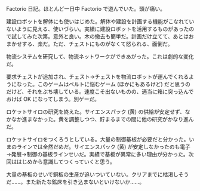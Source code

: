 Factorio 日記。ほとんど一日中 Factorio で遊んでいた。頭が痛い。

建設ロボットを解体にも使いはじめた。解体や建設を計画する機能がこなれていないように見える、使いづらい。実績に建設ロボットを活用するものがあったので試してみた次第。意外と良い。木の撤去も簡単だ。計画だけ立てて、あとはおまかせする、楽だ。ただ、チェストにものがなくて怒られる、面倒だ。

物流システムを研究して、物流ネットワークができあがった。これは劇的な変化だ。

要求チェストが追加され、チェスト→チェストを物流ロボットが運んでくれるようになった。このゲームはベルトに悩むゲーム (ほかにもあるけど) だと思うのだけど、それをぶち壊している。速度こそ出ないものの、適当に箱に突っ込んでおけば OK になってしまう。別ゲーだ。

ロケットサイロの研究を終えた。サイエンスパック (黄) の供給が安定せず、なかなか進まなかった。黄を調整しつつ、貯まるまでの間に他の研究がかなり進んだ。

ロケットサイロをつくろうとしている。大量の制御基板が必要だと分かった。いまのラインでは全然だめだ。サイエンスパック (黄) が安定しなかったのも電子→発展→制御の基板ラインせいだ。実績で基板が異常に多い理由が分かった。次回ははじめから意識してつくっていくと思う。

大量の基板のせいで銅板の生産が追いついていない。クリアまでに枯渇しそうだ……。また新たな鉱床を引き込まないといけないか……。
